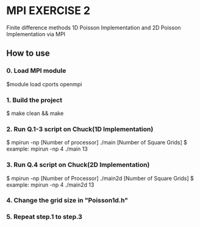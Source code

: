 # MPI EXERCISE 2

Finite difference methods 1D Poisson Implementation and 2D Poisson Implementation via MPI

## How to use
### 0. Load MPI module
$module load cports openmpi

### 1. Build the project
$ make clean && make

### 2. Run Q.1-3 script on Chuck(1D Implementation)
$ mpirun -np [Number of processor] ./main [Number of Square Grids]
$ example: mpirun -np 4 ./main 13

### 3. Run Q.4 script on Chuck(2D Implementation)
$ mpirun -np [Number of Processor] ./main2d [Number of Square Grids]
$ example: mpirun -np 4 ./main2d 13

### 4. Change the grid size in "Poisson1d.h"

### 5. Repeat step.1 to step.3








